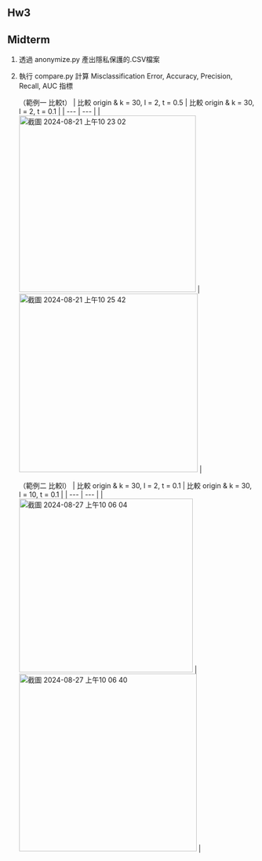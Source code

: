 
## Hw3

## Midterm

1. 透過 anonymize.py 產出隱私保護的.CSV檔案

2. 執行 compare.py 計算 Misclassification Error, Accuracy, Precision, Recall, AUC 指標

   （範例一 比較t）
   | 比較 origin & k = 30, l = 2, t = 0.5 | 比較 origin & k = 30, l = 2, t = 0.1 |
   | --- | --- |
   | <img width="360" alt="截圖 2024-08-21 上午10 23 02" src="https://github.com/user-attachments/assets/9a4d6771-9391-4cbd-8e3c-5f8fe7880ffe"> |
   <img width="364" alt="截圖 2024-08-21 上午10 25 42" src="https://github.com/user-attachments/assets/0cc4e776-622e-45e6-b82c-10e67da559e4"> |


   （範例二 比較l）
   | 比較 origin & k = 30, l = 2, t = 0.1 | 比較 origin & k = 30, l = 10, t = 0.1 |
   | --- | --- |
   | <img width="354" alt="截圖 2024-08-27 上午10 06 04" src="https://github.com/user-attachments/assets/da32e901-f71a-49fa-a0e1-a524a6135ba8"> |
   <img width="362" alt="截圖 2024-08-27 上午10 06 40" src="https://github.com/user-attachments/assets/3798b646-1690-49b3-8b5f-7d431fb40128"> |

